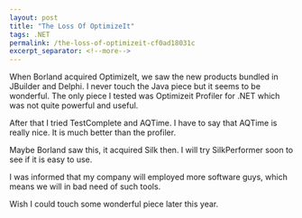 ```yaml
---
layout: post
title: "The Loss Of OptimizeIt"
tags: .NET
permalink: /the-loss-of-optimizeit-cf0ad18031c
excerpt_separator: <!--more-->
---
```

When Borland acquired OptimizeIt, we saw the new products bundled in JBuilder and Delphi. I never touch the Java piece but it seems to be wonderful. The only piece I tested was Optimizeit Profiler for .NET which was not quite powerful and useful.

After that I tried TestComplete and AQTime. I have to say that AQTime is really nice. It is much better than the profiler.

Maybe Borland saw this, it acquired Silk then. I will try SilkPerformer soon to see if it is easy to use.

I was informed that my company will employed more software guys, which means we will in bad need of such tools.

Wish I could touch some wonderful piece later this year.
<!--more-->
